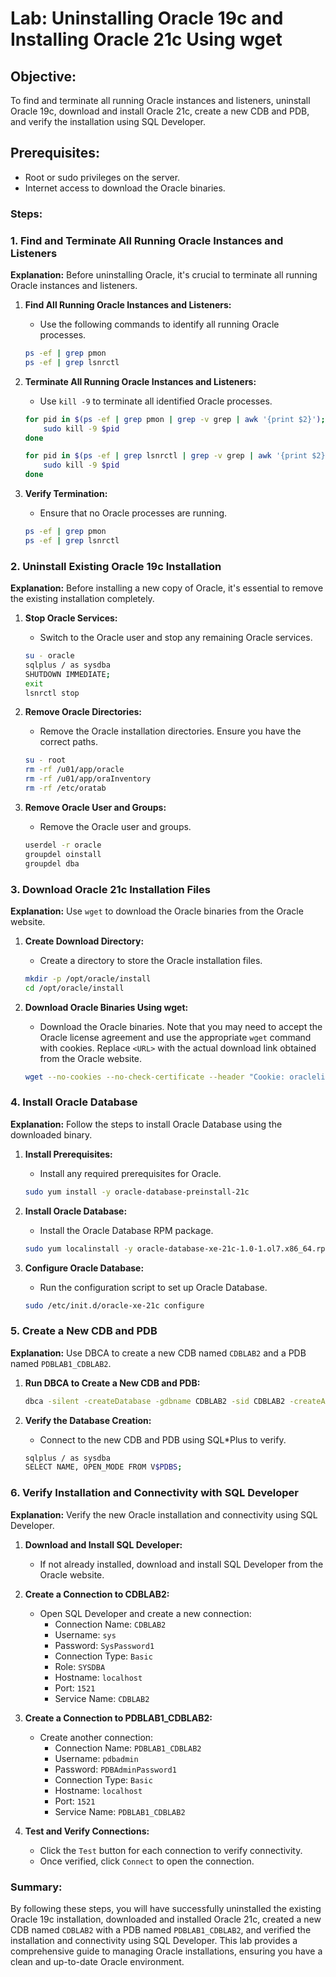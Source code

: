 # Lab: Uninstalling Oracle 19c and Installing Oracle 21c Using wget

## Objective:
To find and terminate all running Oracle instances and listeners, uninstall Oracle 19c, download and install Oracle 21c, create a new CDB and PDB, and verify the installation using SQL Developer.

## Prerequisites:
- Root or sudo privileges on the server.
- Internet access to download the Oracle binaries.

### Steps:

### 1. Find and Terminate All Running Oracle Instances and Listeners

**Explanation:**
Before uninstalling Oracle, it's crucial to terminate all running Oracle instances and listeners.

1. **Find All Running Oracle Instances and Listeners:**
   - Use the following commands to identify all running Oracle processes.

   ```bash
   ps -ef | grep pmon
   ps -ef | grep lsnrctl
   ```

2. **Terminate All Running Oracle Instances and Listeners:**
   - Use `kill -9` to terminate all identified Oracle processes.

   ```bash
   for pid in $(ps -ef | grep pmon | grep -v grep | awk '{print $2}'); do
       sudo kill -9 $pid
   done

   for pid in $(ps -ef | grep lsnrctl | grep -v grep | awk '{print $2}'); do
       sudo kill -9 $pid
   done
   ```

3. **Verify Termination:**
   - Ensure that no Oracle processes are running.

   ```bash
   ps -ef | grep pmon
   ps -ef | grep lsnrctl
   ```

### 2. Uninstall Existing Oracle 19c Installation

**Explanation:**
Before installing a new copy of Oracle, it's essential to remove the existing installation completely.

1. **Stop Oracle Services:**
   - Switch to the Oracle user and stop any remaining Oracle services.

   ```bash
   su - oracle
   sqlplus / as sysdba
   SHUTDOWN IMMEDIATE;
   exit
   lsnrctl stop
   ```

2. **Remove Oracle Directories:**
   - Remove the Oracle installation directories. Ensure you have the correct paths.

   ```bash
   su - root
   rm -rf /u01/app/oracle
   rm -rf /u01/app/oraInventory
   rm -rf /etc/oratab
   ```

3. **Remove Oracle User and Groups:**
   - Remove the Oracle user and groups.

   ```bash
   userdel -r oracle
   groupdel oinstall
   groupdel dba
   ```

### 3. Download Oracle 21c Installation Files

**Explanation:**
Use `wget` to download the Oracle binaries from the Oracle website.

1. **Create Download Directory:**
   - Create a directory to store the Oracle installation files.

   ```bash
   mkdir -p /opt/oracle/install
   cd /opt/oracle/install
   ```

2. **Download Oracle Binaries Using wget:**
   - Download the Oracle binaries. Note that you may need to accept the Oracle license agreement and use the appropriate `wget` command with cookies. Replace `<URL>` with the actual download link obtained from the Oracle website.

   ```bash
   wget --no-cookies --no-check-certificate --header "Cookie: oraclelicense=accept-securebackup-cookie" -O oracle-database-xe-21c-1.0-1.ol7.x86_64.rpm https://download.oracle.com/otn-pub/otn_software/database/oracle-database-xe-21c-1.0-1.ol7.x86_64.rpm
   ```

### 4. Install Oracle Database

**Explanation:**
Follow the steps to install Oracle Database using the downloaded binary.

1. **Install Prerequisites:**
   - Install any required prerequisites for Oracle.

   ```bash
   sudo yum install -y oracle-database-preinstall-21c
   ```

2. **Install Oracle Database:**
   - Install the Oracle Database RPM package.

   ```bash
   sudo yum localinstall -y oracle-database-xe-21c-1.0-1.ol7.x86_64.rpm
   ```

3. **Configure Oracle Database:**
   - Run the configuration script to set up Oracle Database.

   ```bash
   sudo /etc/init.d/oracle-xe-21c configure
   ```

### 5. Create a New CDB and PDB

**Explanation:**
Use DBCA to create a new CDB named `CDBLAB2` and a PDB named `PDBLAB1_CDBLAB2`.

1. **Run DBCA to Create a New CDB and PDB:**

   ```bash
   dbca -silent -createDatabase -gdbname CDBLAB2 -sid CDBLAB2 -createAsContainerDatabase true -numberOfPDBs 1 -pdbName PDBLAB1_CDBLAB2 -pdbAdminPassword PDBAdminPassword1 -templateName General_Purpose.dbc -responseFile NO_VALUE -characterSet AL32UTF8 -sysPassword SysPassword1 -systemPassword SystemPassword1 -createListener -emConfiguration LOCAL
   ```

2. **Verify the Database Creation:**
   - Connect to the new CDB and PDB using SQL*Plus to verify.

   ```bash
   sqlplus / as sysdba
   SELECT NAME, OPEN_MODE FROM V$PDBS;
   ```

### 6. Verify Installation and Connectivity with SQL Developer

**Explanation:**
Verify the new Oracle installation and connectivity using SQL Developer.

1. **Download and Install SQL Developer:**
   - If not already installed, download and install SQL Developer from the Oracle website.

2. **Create a Connection to CDBLAB2:**
   - Open SQL Developer and create a new connection:
     - Connection Name: `CDBLAB2`
     - Username: `sys`
     - Password: `SysPassword1`
     - Connection Type: `Basic`
     - Role: `SYSDBA`
     - Hostname: `localhost`
     - Port: `1521`
     - Service Name: `CDBLAB2`

3. **Create a Connection to PDBLAB1_CDBLAB2:**
   - Create another connection:
     - Connection Name: `PDBLAB1_CDBLAB2`
     - Username: `pdbadmin`
     - Password: `PDBAdminPassword1`
     - Connection Type: `Basic`
     - Hostname: `localhost`
     - Port: `1521`
     - Service Name: `PDBLAB1_CDBLAB2`

4. **Test and Verify Connections:**
   - Click the `Test` button for each connection to verify connectivity.
   - Once verified, click `Connect` to open the connection.

### Summary:

By following these steps, you will have successfully uninstalled the existing Oracle 19c installation, downloaded and installed Oracle 21c, created a new CDB named `CDBLAB2` with a PDB named `PDBLAB1_CDBLAB2`, and verified the installation and connectivity using SQL Developer. This lab provides a comprehensive guide to managing Oracle installations, ensuring you have a clean and up-to-date Oracle environment.
